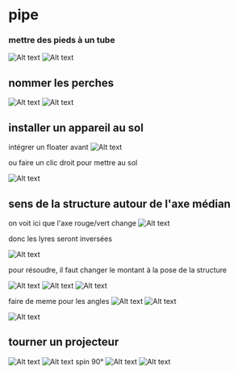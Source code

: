 # pipe

### mettre des pieds à un tube
![Alt text](../images/2024-01-27_10h31_34.png)
![Alt text](../images/2024-01-27_10h31_01.png)


## nommer les perches
![Alt text](../images/2024-01-27_10h32_35.png)
![Alt text](../images/2024-01-27_11h51_29.png)

## installer un appareil au sol
intégrer un floater avant
![Alt text](../images/2024-01-27_13h00_13.png)

ou faire un clic droit pour mettre au sol

![Alt text](../images/2024-01-27_15h54_57.png)

## sens de la structure autour de l'axe médian

on voit ici que l'axe rouge/vert change
![Alt text](../images/2024-01-27_15h39_18.png)

donc les lyres seront inversées

![Alt text](../images/2024-01-27_15h40_11.png)

pour résoudre, il faut changer le montant à la pose de la structure

![Alt text](../images/2024-01-27_15h41_54.png)
![Alt text](../images/2024-01-27_15h42_24.png)
![Alt text](../images/2024-01-27_15h42_59.png)

faire de meme pour les angles
![Alt text](../images/2024-01-27_15h44_46.png)
![Alt text](../images/2024-01-27_15h45_00.png)

![Alt text](../images/2024-01-27_15h45_16.png)

## tourner un projecteur
![Alt text](../images/2024-01-27_16h10_21.png)
![Alt text](../images/2024-01-27_16h11_50.png)
spin 90°
![Alt text](../images/2024-01-27_16h11_57.png)
![Alt text](../images/2024-01-27_16h12_06.png)



